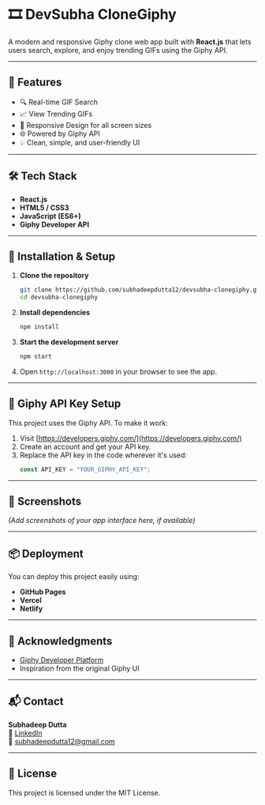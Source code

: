 # 🎞️ DevSubha CloneGiphy

A modern and responsive Giphy clone web app built with **React.js** that lets users search, explore, and enjoy trending GIFs using the Giphy API.

---

## 🚀 Features

- 🔍 Real-time GIF Search
- 📈 View Trending GIFs
- 📱 Responsive Design for all screen sizes
- 🌐 Powered by Giphy API
- 💡 Clean, simple, and user-friendly UI

---

## 🛠️ Tech Stack

- **React.js**
- **HTML5 / CSS3**
- **JavaScript (ES6+)**
- **Giphy Developer API**

---

## 🔧 Installation & Setup

1. **Clone the repository**
   ```bash
   git clone https://github.com/subhadeepdutta12/devsubha-clonegiphy.git
   cd devsubha-clonegiphy
   ```

2. **Install dependencies**
   ```bash
   npm install
   ```

3. **Start the development server**
   ```bash
   npm start
   ```

4. Open `http://localhost:3000` in your browser to see the app.

---

## 🔑 Giphy API Key Setup

This project uses the Giphy API. To make it work:

1. Visit [https://developers.giphy.com/](https://developers.giphy.com/)  
2. Create an account and get your API key.  
3. Replace the API key in the code wherever it's used:
   ```js
   const API_KEY = "YOUR_GIPHY_API_KEY";
   ```

---

## 📸 Screenshots

*(Add screenshots of your app interface here, if available)*

---

## 📦 Deployment

You can deploy this project easily using:

- **GitHub Pages**
- **Vercel**
- **Netlify**

---

## 🙌 Acknowledgments

- [Giphy Developer Platform](https://developers.giphy.com/)
- Inspiration from the original Giphy UI

---

## 📬 Contact

**Subhadeep Dutta**  
🔗 [LinkedIn](https://www.linkedin.com/in/subhadeepdutta12/)  
📧 subhadeepdutta12@gmail.com

---

## 📜 License

This project is licensed under the MIT License.